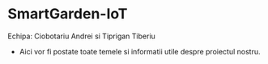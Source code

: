 # SmartGarden-IoT
Echipa: Ciobotariu Andrei si Tiprigan Tiberiu

* Aici vor fi postate toate temele si informatii utile despre proiectul nostru.
